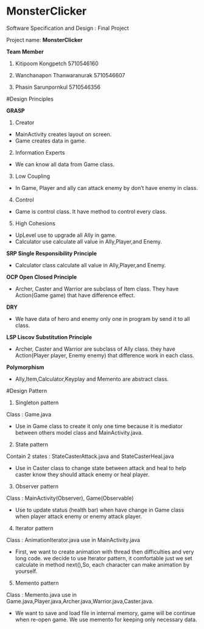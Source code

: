 # MonsterClicker
Software Specification and Design : Final Project

Project name: **MonsterClicker**

**Team Member**

1) Kitipoom Kongpetch 				5710546160

2) Wanchanapon Thanwaranurak		5710546607

3) Phasin Sarunpornkul				5710546356

#Design  Principles

**GRASP**

1) Creator

- MainActivity creates layout on screen.
- Game creates data in game.
	
2) Information Experts

- We can know all data from Game class.
	
3) Low Coupling

- In Game, Player and ally can attack enemy by don’t have enemy in class. 

4) Control

- Game is control class. It have method to control every class.
	
5) High Cohesions

- UpLevel use to upgrade all Ally in game.
- Calculator use calculate all value in Ally,Player,and Enemy.

**SRP Single Responsibility Principle**

- Calculator class calculate all value in Ally,Player,and Enemy.

**OCP Open Closed Principle**

- Archer, Caster and Warrior are subclass of Item class. They have Action(Game game) that have difference effect.

**DRY**

- We have data of hero and enemy only one in program by send it to all class.

**LSP Liscov Substitution Principle**

- Archer, Caster and Warrior are subclass of Ally class. they have Action(Player player, Enemy enemy) that difference work in each class.

**Polymorphism**

- Ally,Item,Calculator,Keyplay and Memento are abstract class.

#Design Pattern

1) Singleton pattern

Class : Game.java

- Use in Game class to create it only one time because it is mediator between 
           others model class and MainActivity.java. 

2) State pattern

Contain 2 states : StateCasterAttack.java and StateCasterHeal.java 

- Use in Caster class to change state between attack and heal to help caster know they should attack enemy or heal player.

3) Observer pattern

Class : MainActivity(Observer), Game(Observable)

- Use to update status (health bar) when have change in Game class when player attack enemy or enemy attack player.
 
4) Iterator pattern

Class : AnimationIterator.java use in MainActivity.java

- First, we want to create animation with thread then difficulties and very long code. we decide to use Iterator pattern, it comfortable just we set calculate in method next(),So, each character can make animation by yourself. 

5) Memento pattern

Class : Memento.java use in Game.java,Player.java,Archer.java,Warrior.java,Caster.java.

- We want to save and load file in internal memory, game will be continue when re-open game. We use memento for keeping only necessary data.
